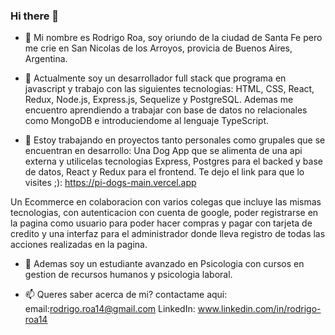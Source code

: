 ### Hi there 👋



- 🔭 Mi nombre es Rodrigo Roa, soy oriundo de la ciudad de Santa Fe pero me crie en San Nicolas de los Arroyos, provicia de Buenos Aires, Argentina.

- 🌱 Actualmente soy un desarrollador full stack que programa en javascript y trabajo con las siguientes tecnologias:
      HTML, CSS, React, Redux, Node.js, Express.js, Sequelize y PostgreSQL. Ademas me encuentro aprendiendo a trabajar con base de datos no relacionales como MongoDB e 
      introduciendome al lenguaje TypeScript.

- 👯  Estoy trabajando en proyectos tanto personales como grupales que se encuentran en desarrollo:
Una Dog App que se alimenta de una api externa y utilicelas tecnologias Express, Postgres para el backed y base de datos, React y Redux para el frontend. Te dejo el link para que lo visites ;): https://pi-dogs-main.vercel.app 


Un Ecommerce en colaboracion con varios colegas que incluye las mismas tecnologias, con autenticacion con cuenta de google, poder registrarse en la pagina como usuario para poder hacer compras y pagar con tarjeta de credito y una interfaz para el administrador donde lleva registro de todas las acciones realizadas en la pagina.

- 🤔 Ademas soy un estudiante avanzado en Psicologia con cursos en gestion de recursos humanos y psicologia laboral.

- 📫 Queres saber acerca de mi? contactame aqui:
     email:rodrigo.roa14@gmail.com
     LinkedIn: www.linkedin.com/in/rodrigo-roa14


